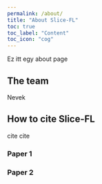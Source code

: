 ```yaml
---
permalink: /about/
title: "About Slice-FL"
toc: true
toc_label: "Content"
toc_icon: "cog"
---
```


Ez itt egy about page

## The team
Nevek

## How to cite Slice-FL
cite cite

### Paper 1

### Paper 2